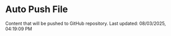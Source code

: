 # Auto Push File

Content that will be pushed to GitHub repository.
Last updated: 08/03/2025, 04:19:09 PM